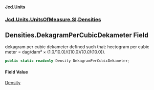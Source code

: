 #### [Jcd.Units](index 'index')
### [Jcd.Units.UnitsOfMeasure.SI](Jcd.Units.UnitsOfMeasure.SI 'Jcd.Units.UnitsOfMeasure.SI').[Densities](Densities 'Jcd.Units.UnitsOfMeasure.SI.Densities')

## Densities.DekagramPerCubicDekameter Field

dekagram per cubic dekameter defined such that: hectogram per cubic meter = dag/dam³ ×
(1.0/10.0)/((10.0)*(10.0)*(10.0)).

```csharp
public static readonly Density DekagramPerCubicDekameter;
```

#### Field Value
[Density](Density 'Jcd.Units.UnitTypes.Density')